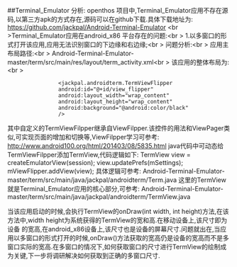 ##Terminal_Emulator 分析:
openthos 项目中,Terminal_Emulator应用不存在源码,以第三方apk的方式存在,源码可以在github下载.具体下载地址为:
https://github.com/jackpal/Android-Terminal-Emulator
<br \>Terminal_Emulator应用在android_x86 平台存在的问题:<br \>
1.以多窗口的形式打开该应用,应用无法识别窗口的下边缘和右边缘;<br \>
问题分析:<br \>
应用主布局路径:<br \>
Android-Terminal-Emulator-master/term/src/main/res/layout/term_activity.xml<br \>
该应用的整体布局为:<br \>

                    <jackpal.androidterm.TermViewFlipper
                    android:id="@+id/view_flipper"
                    android:layout_width="wrap_content"
                    android:layout_height="wrap_content"
                    android:background="@android:color/black"
                    />
其中自定义的TermViewFilpper继承自ViewFilpper.该控件的用法和ViewPager类似,可实现页面的增加和切换等,ViewFilpper学习可参考:
http://www.android100.org/html/201403/08/5835.html
java代码中可动态给TermViewFilpper添加TermView,代码逻辑如下:
            TermView view = createEmulatorView(session);
            view.updatePrefs(mSettings);
            mViewFlipper.addView(view); 
具体逻辑可参考:
Android-Terminal-Emulator-master/term/src/main/java/jackpal/androidterm/Term.java
这里的TermView就是Terminal_Emulator应用的核心部分,可参考:
Android-Terminal-Emulator-master/term/src/main/java/jackpal/androidterm/TermView.java

当该应用启动的时候,会执行TermView的onDraw(int width, int height)方法,在该方法中,width height为系统获得的TermView的宽和高.在移动设备上,该尺寸即为设备
的宽高,在android_x86设备上,该尺寸也是设备的屏幕尺寸.问题就出在,当应用以多窗口的形式打开的时候,onDraw()方法获取的宽高仍是设备的宽高而不是多窗口实际的宽高.在多窗口的情况下,如何获取窗口的尺寸进行TermView的绘制成为关键,下一步将调研解决如何获取到正确的多窗口尺寸.
